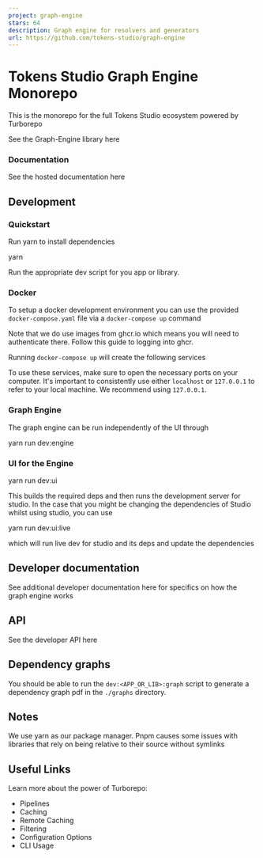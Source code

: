 ```yaml
---
project: graph-engine
stars: 64
description: Graph engine for resolvers and generators
url: https://github.com/tokens-studio/graph-engine
---
```


Tokens Studio Graph Engine Monorepo
===================================

This is the monorepo for the full Tokens Studio ecosystem powered by Turborepo

See the Graph-Engine library here

### Documentation

See the hosted documentation here

Development
-----------

### Quickstart

Run yarn to install dependencies

yarn

Run the appropriate dev script for you app or library.

### Docker

To setup a docker development environment you can use the provided `docker-compose.yaml` file via a `docker-compose up` command

Note that we do use images from ghcr.io which means you will need to authenticate there. Follow this guide to logging into ghcr.

Running `docker-compose up` will create the following services

To use these services, make sure to open the necessary ports on your computer. It's important to consistently use either `localhost` or `127.0.0.1` to refer to your local machine. We recommend using `127.0.0.1`.

### Graph Engine

The graph engine can be run independently of the UI through

yarn run dev:engine

### UI for the Engine

yarn run dev:ui

This builds the required deps and then runs the development server for studio. In the case that you might be changing the dependencies of Studio whilst using studio, you can use

yarn run dev:ui:live

which will run live dev for studio and its deps and update the dependencies

Developer documentation
-----------------------

See additional developer documentation here for specifics on how the graph engine works

API
---

See the developer API here

Dependency graphs
-----------------

You should be able to run the `dev:<APP_OR_LIB>:graph` script to generate a dependency graph pdf in the `./graphs` directory.

Notes
-----

We use yarn as our package manager. Pnpm causes some issues with libraries that rely on being relative to their source without symlinks

Useful Links
------------

Learn more about the power of Turborepo:

-   Pipelines
-   Caching
-   Remote Caching
-   Filtering
-   Configuration Options
-   CLI Usage
